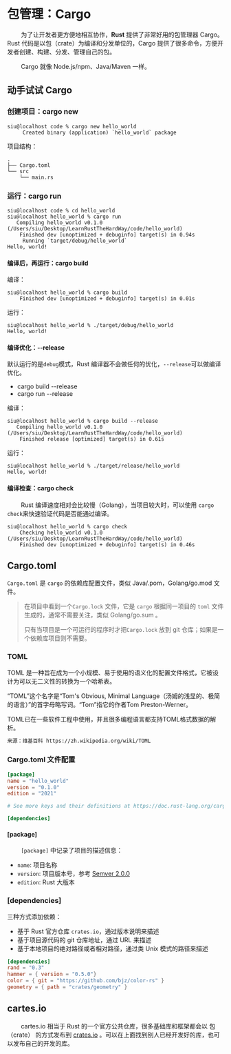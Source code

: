 # 包管理：Cargo



&#8195;&#8195; 为了让开发者更方便地相互协作，**Rust** 提供了非常好用的包管理器 Cargo。Rust 代码是以包（crate）为编译和分发单位的，Cargo 提供了很多命令，方便开发者创建、构建、分发、管理自己的包。

&#8195;&#8195; Cargo 就像 Node.js/npm、Java/Maven 一样。

## 动手试试 Cargo

### 创建项目：cargo new

```shell
siu@localhost code % cargo new hello_world
     Created binary (application) `hello_world` package
```

项目结构：

```shell
.
├── Cargo.toml
└── src
    └── main.rs
```



### 运行：cargo run

```shell
siu@localhost code % cd hello_world 
siu@localhost hello_world % cargo run
   Compiling hello_world v0.1.0 (/Users/siu/Desktop/LearnRustTheHardWay/code/hello_world)
    Finished dev [unoptimized + debuginfo] target(s) in 0.94s
     Running `target/debug/hello_world`
Hello, world!
```

#### 编译后，再运行：cargo build

编译：

```shell
siu@localhost hello_world % cargo build
    Finished dev [unoptimized + debuginfo] target(s) in 0.01s
```

运行：

```shell
siu@localhost hello_world % ./target/debug/hello_world 
Hello, world!
```

#### 编译优化：--release

默认运行的是`debug`模式，Rust 编译器不会做任何的优化，`--release`可以做编译优化。

- cargo build --release
- cargo run --release

编译：

```shell
siu@localhost hello_world % cargo build --release
   Compiling hello_world v0.1.0 (/Users/siu/Desktop/LearnRustTheHardWay/code/hello_world)
    Finished release [optimized] target(s) in 0.61s
```

运行：

```shell
siu@localhost hello_world % ./target/release/hello_world 
Hello, world!
```

#### 编译检查：cargo check

&#8195;&#8195; Rust 编译速度相对会比较慢（Golang），当项目较大时，可以使用 `cargo check`来快速验证代码是否能通过编译。

```shell
siu@localhost hello_world % cargo check
    Checking hello_world v0.1.0 (/Users/siu/Desktop/LearnRustTheHardWay/code/hello_world)
    Finished dev [unoptimized + debuginfo] target(s) in 0.46s
```

## Cargo.toml

`Cargo.toml`  是 `cargo` 的依赖库配置文件，类似 Java/.pom，Golang/go.mod 文件。

> 在项目中看到一个`Cargo.lock` 文件，它是 `cargo` 根据同一项目的 `toml` 文件生成的，通常不需要关注，类似 Golang/go.sum 。
>
> 只有当项目是一个可运行的程序时才把`Cargo.lock` 放到 git 仓库；如果是一个依赖库项目则不需要。

### TOML

TOML 是一种旨在成为一个小规模、易于使用的语义化的配置文件格式，它被设计为可以无二义性的转换为一个哈希表。

“TOML”这个名字是“Tom's Obvious, Minimal Language（汤姆的浅显的、极简的语言）”的首字母略写词。“Tom”指它的作者Tom Preston-Werner。

TOML已在一些软件工程中使用，并且很多编程语言都支持TOML格式数据的解析。

```txt
来源：维基百科 https://zh.wikipedia.org/wiki/TOML
```

### Cargo.toml 文件配置

```toml
[package]
name = "hello_world"
version = "0.1.0"
edition = "2021"

# See more keys and their definitions at https://doc.rust-lang.org/cargo/reference/manifest.html

[dependencies]
```

#### [package]

&#8195;&#8195; `[package]` 中记录了项目的描述信息：

- `name`: 项目名称
- `version`: 项目版本号，参考 [Semver 2.0.0](https://semver.org/lang/zh-CN/)
- `edition`: Rust 大版本

### [dependencies]

三种方式添加依赖：

- 基于 Rust 官方仓库 `crates.io`，通过版本说明来描述
- 基于项目源代码的 git 仓库地址，通过 URL 来描述
- 基于本地项目的绝对路径或者相对路径，通过类 Unix 模式的路径来描述

```toml
[dependencies]
rand = "0.3"
hammer = { version = "0.5.0"}
color = { git = "https://github.com/bjz/color-rs" }
geometry = { path = "crates/geometry" }
```

## cartes.io

&#8195;&#8195; cartes.io 相当于 Rust 的一个官方公共仓库，很多基础库和框架都会以 包（crate） 的方式发布到 [crates.io](https://crates.io/) 。可以在上面找到别人已经开发好的库，也可以发布自己的开发的库。